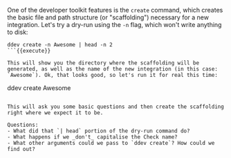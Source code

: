 One of the developer toolkit features is the `create` command, which creates the basic file and path structure (or "scaffolding") necessary for a new integration. Let's try a dry-run using the `-n` flag, which won't write anything to disk:
```
ddev create -n Awesome | head -n 2
```{{execute}}

This will show you the directory where the scaffolding will be generated, as well as the name of the new integration (in this case: `Awesome`). Ok, that looks good, so let's run it for real this time:
```
ddev create Awesome
```{{execute}}

This will ask you some basic questions and then create the scaffolding right where we expect it to be.

Questions:
- What did that `| head` portion of the dry-run command do?
- What happens if we _don't_ capitalise the Check name?
- What other arguments could we pass to `ddev create`? How could we find out?
